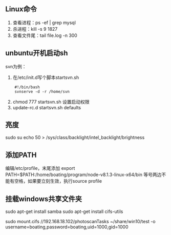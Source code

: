 ## Linux命令
1.  查看进程：ps -ef | grep mysql
2.  杀进程：kill -s 9 1827
3.  查看文件尾：tail file.log -n 300

## unbuntu开机启动sh
svn为例：
1.  在/etc/init.d写个脚本startsvn.sh
```
    #!/bin/bash
    svnserve -d -r /home/svn
```
2. chmod 777 startsvn.sh  设置启动权限
3. update-rc.d startsvn.sh defaults

## 亮度
sudo su
echo 50 > /sys/class/backlight/intel_backlight/brightness

## 添加PATH
编辑/etc/profile，末尾添加
export PATH=$PATH:/home/boating/program/node-v8.1.3-linux-x64/bin
等号两边不能有空格，如果要立刻生效，执行source profile

## 挂载windows共享文件夹
sudo apt-get install samba
sudo  apt-get install cifs-utils

sudo mount.cifs //192.168.18.102/photoscanTasks  ~/share/win10/test -o username=boating,password=boating,uid=1000,gid=1000